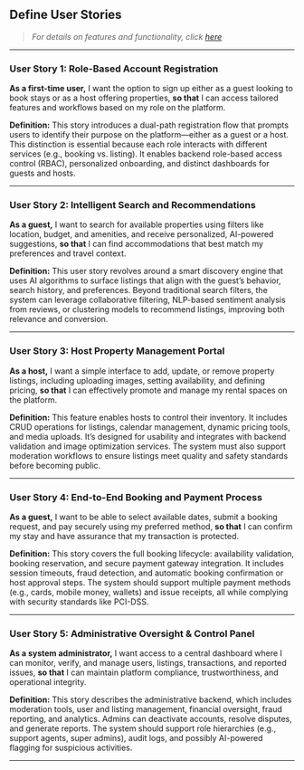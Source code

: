 ## **Define User Stories**

> *For details on features and functionality, click [here](#)*

---

### **User Story 1: Role-Based Account Registration**

**As a first-time user,**
I want the option to sign up either as a guest looking to book stays or as a host offering properties,
**so that** I can access tailored features and workflows based on my role on the platform.

**Definition:**
This story introduces a dual-path registration flow that prompts users to identify their purpose on the platform—either as a guest or a host. This distinction is essential because each role interacts with different services (e.g., booking vs. listing). It enables backend role-based access control (RBAC), personalized onboarding, and distinct dashboards for guests and hosts.

---

### **User Story 2: Intelligent Search and Recommendations**

**As a guest,**
I want to search for available properties using filters like location, budget, and amenities, and receive personalized, AI-powered suggestions,
**so that** I can find accommodations that best match my preferences and travel context.

**Definition:**
This user story revolves around a smart discovery engine that uses AI algorithms to surface listings that align with the guest’s behavior, search history, and preferences. Beyond traditional search filters, the system can leverage collaborative filtering, NLP-based sentiment analysis from reviews, or clustering models to recommend listings, improving both relevance and conversion.

---

### **User Story 3: Host Property Management Portal**

**As a host,**
I want a simple interface to add, update, or remove property listings, including uploading images, setting availability, and defining pricing,
**so that** I can effectively promote and manage my rental spaces on the platform.

**Definition:**
This feature enables hosts to control their inventory. It includes CRUD operations for listings, calendar management, dynamic pricing tools, and media uploads. It’s designed for usability and integrates with backend validation and image optimization services. The system must also support moderation workflows to ensure listings meet quality and safety standards before becoming public.

---

### **User Story 4: End-to-End Booking and Payment Process**

**As a guest,**
I want to be able to select available dates, submit a booking request, and pay securely using my preferred method,
**so that** I can confirm my stay and have assurance that my transaction is protected.

**Definition:**
This story covers the full booking lifecycle: availability validation, booking reservation, and secure payment gateway integration. It includes session timeouts, fraud detection, and automatic booking confirmation or host approval steps. The system should support multiple payment methods (e.g., cards, mobile money, wallets) and issue receipts, all while complying with security standards like PCI-DSS.

---

### **User Story 5: Administrative Oversight & Control Panel**

**As a system administrator,**
I want access to a central dashboard where I can monitor, verify, and manage users, listings, transactions, and reported issues,
**so that** I can maintain platform compliance, trustworthiness, and operational integrity.

**Definition:**
This story describes the administrative backend, which includes moderation tools, user and listing management, financial oversight, fraud reporting, and analytics. Admins can deactivate accounts, resolve disputes, and generate reports. The system should support role hierarchies (e.g., support agents, super admins), audit logs, and possibly AI-powered flagging for suspicious activities.

---

